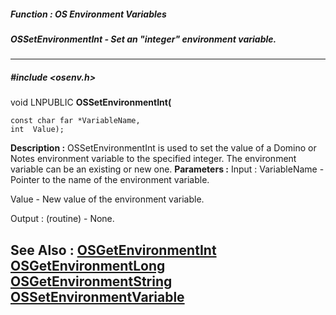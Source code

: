 ##### Function : OS Environment Variables
##### OSSetEnvironmentInt - Set an "integer" environment variable.
---
##### #include <osenv.h>
void LNPUBLIC **OSSetEnvironmentInt(**

	const char far *VariableName,
	int  Value);
**Description :**
OSSetEnvironmentInt is used to set the value of a Domino or Notes environment 
variable to the specified integer.  The environment variable can be an existing 
or new one.
**Parameters :**
Input :
VariableName  -  Pointer to the name of the environment variable.

Value  -  New value of the environment variable.

Output :
(routine)  -  None.


**See Also :**
[OSGetEnvironmentInt](D:/md_files/OSGetEnvironmentInt.md)
[OSGetEnvironmentLong](D:/md_files/OSGetEnvironmentLong.md)
[OSGetEnvironmentString](D:/md_files/OSGetEnvironmentString.md)
[OSSetEnvironmentVariable](D:/md_files/OSSetEnvironmentVariable.md)
---
